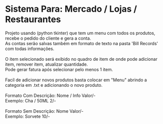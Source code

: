 # Sistema Para: Mercado / Lojas / Restaurantes
Projeto usando (python tkinter) que tem um menu com todos os produtos, recebe o pedido do cliente e gera a conta.</br>
As contas serão salvas também em formato de texto na pasta 'Bill Records' com todas informações.</br>
</br>
O item selecionado será exibido no quadro de item de onde pode adicionar item, remover item, atualizar quantidade.</br>
Pode gerar fatura após selecionar pelo menos 1 item.</br>
</br>
Facíl de adicionar novos produtos basta colocar em "Menu" abrindo a categoria em .txt e adicionando o novo produto.</br>
</br>
Formato Com Descrição: Nome / Info Valor/-</br>
Exemplo: Cha / 50ML 2/-</br>
</br>
Formato Sem Descrição: Nome Valor/-</br>
Exemplo: Sorvete 10/-
